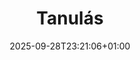 ---
title: "Tanulás"
description: "Tanulás címkével ellátott bejegyzések."
date: "2025-09-28T23:21:06+01:00"
draft: false
url: "cimkek/tanulas/"
---